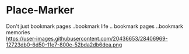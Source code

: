 # Place-Marker
Don't just bookmark pages ..bookmark life .. bookmark pages ..bookmark memories  
https://user-images.githubusercontent.com/20436653/28406969-12723db0-6d50-11e7-800e-52bda2db6dea.png
